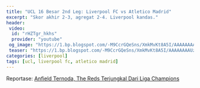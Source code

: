 ```yaml
---
title: "UCL 16 Besar 2nd Leg: Liverpool FC vs Atletico Madrid"
excerpt: "Skor akhir 2-3, agregat 2-4. Liverpool kandas."
header:
 video:
  id: "rHZTgr_hkhs"
  provider: "youtube"
 og_image: "https://1.bp.blogspot.com/-M9CcrGQeSns/XmkMvKt8A5I/AAAAAAAAUzE/RyhSZk6FKo4PHb7BxvmgEoVbnDlB2ZikwCLcBGAsYHQ/w720-h340-c/Liverpool_Atleti.webp"
 teaser: "https://1.bp.blogspot.com/-M9CcrGQeSns/XmkMvKt8A5I/AAAAAAAAUzE/RyhSZk6FKo4PHb7BxvmgEoVbnDlB2ZikwCLcBGAsYHQ/w360-h170-c/Liverpool.webp"
categories: [liverpool]
tags: [ucl, liverpool fc, atletico madrid]
---
```


Reportase: [Anfield Ternoda, The Reds Terjungkal Dari Liga Champions](https://kabar.paciran.com/2020/03/anfield-ternoda-reds-terjungkal-dari-liga-champions.html)
